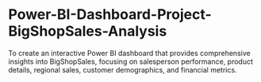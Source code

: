 # Power-BI-Dashboard-Project-BigShopSales-Analysis
To create an interactive Power BI dashboard that provides comprehensive insights into BigShopSales, focusing on salesperson performance, product details, regional sales, customer demographics, and financial metrics.
